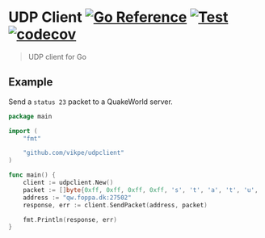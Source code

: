 # UDP Client [![Go Reference](https://pkg.go.dev/badge/github.com/vikpe/udpclient.svg)](https://pkg.go.dev/github.com/vikpe/udpclient) [![Test](https://github.com/vikpe/udpclient/actions/workflows/test.yml/badge.svg?branch=main)](https://github.com/vikpe/udpclient/actions/workflows/test.yml) [![codecov](https://codecov.io/gh/vikpe/udpclient/branch/main/graph/badge.svg)](https://codecov.io/gh/vikpe/udpclient)

> UDP client for Go

## Example

Send a `status 23` packet to a QuakeWorld server.

```go
package main

import (
	"fmt"

	"github.com/vikpe/udpclient"
)

func main() {
	client := udpclient.New()
	packet := []byte{0xff, 0xff, 0xff, 0xff, 's', 't', 'a', 't', 'u', 's', ' ', '2', '3', 0x0a}
	address := "qw.foppa.dk:27502"
	response, err := client.SendPacket(address, packet)

	fmt.Println(response, err)
}
```
